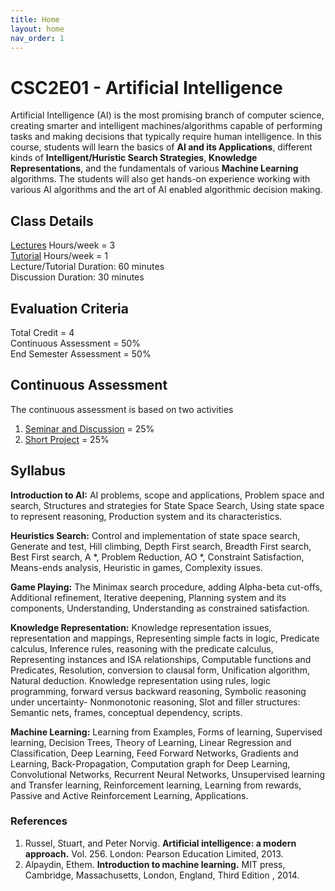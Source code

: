 ```yaml
---
title: Home
layout: home
nav_order: 1
---
```


<h1> CSC2E01 - Artificial Intelligence </h1> 
Artificial Intelligence (AI) is the most promising branch of computer science, creating smarter and intelligent machines/algorithms capable of performing tasks and making decisions that typically require human intelligence. In this course, students will learn the basics of <b>AI and its Applications</b>, different kinds of <b>Intelligent/Huristic Search Strategies</b>, <b>Knowledge Representations</b>, and the fundamentals of various <b>Machine Learning</b> algorithms. The students will also get hands-on experience working with various AI algorithms and the art of AI enabled algorithmic decision making. 

## Class Details
[Lectures](Lectures.md) Hours/week = 3 <br/>
[Tutorial](Tutorials.md)  Hours/week = 1 <br/>
Lecture/Tutorial Duration: 60 minutes <br/>
Discussion Duration: 30 minutes <br/>

## Evaluation Criteria
Total Credit = 4 <br/>
Continuous Assessment = 50% <br/>
End Semester Assessment = 50% <br/>

## Continuous Assessment
The continuous assessment is based on two activities 
1. [Seminar and Discussion](Seminar.md) = 25% <br/>
2. [Short Project](Project.md) = 25% <br/>

## Syllabus
<b>Introduction to AI:</b> AI problems, scope and applications, Problem space and search, Structures and strategies for State Space Search, Using state space to represent reasoning, Production system and its characteristics.<br/>

<b>Heuristics Search:</b> Control and implementation of state space search, Generate and test, Hill climbing, Depth First search, Breadth First search, Best First search, A *, Problem Reduction, AO *, Constraint Satisfaction, Means-ends analysis, Heuristic in games, Complexity issues.<br/>

<b>Game Playing:</b> The Minimax search procedure, adding Alpha-beta cut-offs, Additional refinement, Iterative deepening, Planning system and its components, Understanding, Understanding as constrained satisfaction. <br/>

<b>Knowledge Representation:</b> Knowledge representation issues, representation and mappings, Representing simple facts in logic, Predicate calculus, Inference rules, reasoning with the predicate calculus, Representing instances and ISA relationships, Computable functions and Predicates, Resolution, conversion to clausal form, Unification algorithm, Natural deduction. Knowledge representation using rules, logic programming, forward versus backward reasoning, Symbolic reasoning under uncertainty- Nonmonotonic reasoning, Slot and filler structures: Semantic nets, frames, conceptual dependency, scripts.<br/>

<b>Machine Learning:</b> Learning from Examples, Forms of learning, Supervised learning, Decision Trees, Theory of Learning, Linear Regression and Classification, Deep Learning, Feed Forward Networks, Gradients and Learning, Back-Propagation, Computation graph for Deep Learning, Convolutional Networks, Recurrent Neural Networks, Unsupervised learning and Transfer learning, Reinforcement learning, Learning from rewards, Passive and Active Reinforcement Learning, Applications.<br/>

### References 
1. Russel, Stuart, and Peter Norvig. <b>Artificial intelligence: a modern approach.</b> Vol. 256. London: Pearson Education Limited, 2013. <br/>
2. Alpaydin, Ethem. <b>Introduction to machine learning.</b> MIT press, Cambridge, Massachusetts, London, England, Third Edition , 2014.



